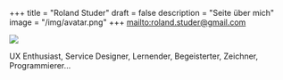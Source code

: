 +++
title = "Roland Studer"
draft = false
description = "Seite über mich"
image = "/img/avatar.png"
+++
<mailto:roland.studer@gmail.com>

![](/img/avatar.png)

UX Enthusiast, Service Designer, Lernender, Begeisterter, Zeichner, Programmierer…



